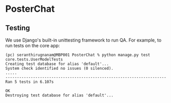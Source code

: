 # PosterChat

## Testing

We use Django's built-in unittesting framework to run QA. For example, to run tests on the core app:

```
(pc) seranthirugnanam@MBP001 PosterChat % python manage.py test core.tests.UserModelTests
Creating test database for alias 'default'...
System check identified no issues (0 silenced).
.....
----------------------------------------------------------------------
Ran 5 tests in 6.107s

OK
Destroying test database for alias 'default'...
```
